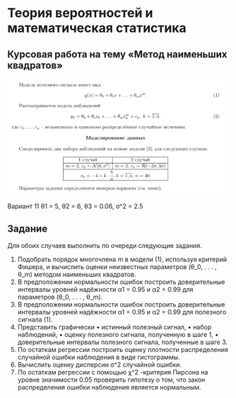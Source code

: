 # Теория вероятностей и математическая статистика
## Курсовая работа на тему «Метод наименьших квадратов»
![alt text](https://github.com/zxBan/Probability-theory/blob/main/record.png)

Вариант 11
θ1 = 5, θ2 = 6, θ3 = 0.06, σ^2 = 2.5 
## Задание
Для обоих случаев выполнить по очереди следующие задания.
1. Подобрать порядок многочлена m в модели (1), используя критерий Фишера, и вычислить
оценки неизвестных параметров (θ_0, . . . , θ_m) методом наименьших квадратов.
2. В предположении нормальности ошибок построить доверительные интервалы уровней
надёжности α1 = 0.95 и α2 = 0.99 для параметров (θ_0, . . . , θ_m).
3. В предположении нормальности ошибок построить доверительные интервалы уровней
надёжности α1 = 0.95 и α2 = 0.99 для полезного сигнала (1).
4. Представить графически
• истинный полезный сигнал,
• набор наблюдений,
• оценку полезного сигнала, полученную в шаге 1,
• доверительные интервалы полезного сигнала, полученные в шаге 3.
5. По остаткам регрессии построить оценку плотности распределения случайной ошибки
наблюдения в виде гистограммы.
6. Вычислить оценку дисперсии σ^2
случайной ошибки.
7. По остаткам регрессии с помощью χ^2 -критерия Пирсона на уровне значимости 0.05 проверить
гипотезу о том, что закон распределения ошибки наблюдения является нормальным.
